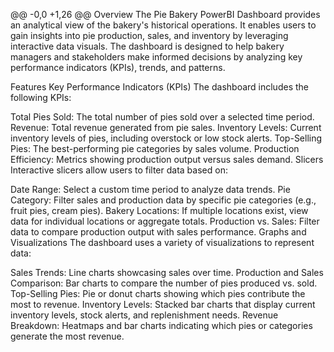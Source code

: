 @@ -0,0 +1,26 @@
Overview
The Pie Bakery PowerBI Dashboard provides an analytical view of the bakery's historical operations. It enables users to gain insights into pie production, sales, and inventory by leveraging interactive data visuals. The dashboard is designed to help bakery managers and stakeholders make informed decisions by analyzing key performance indicators (KPIs), trends, and patterns.

Features
Key Performance Indicators (KPIs)
The dashboard includes the following KPIs:

Total Pies Sold: The total number of pies sold over a selected time period.
Revenue: Total revenue generated from pie sales.
Inventory Levels: Current inventory levels of pies, including overstock or low stock alerts.
Top-Selling Pies: The best-performing pie categories by sales volume.
Production Efficiency: Metrics showing production output versus sales demand.
Slicers
Interactive slicers allow users to filter data based on:

Date Range: Select a custom time period to analyze data trends.
Pie Category: Filter sales and production data by specific pie categories (e.g., fruit pies, cream pies).
Bakery Locations: If multiple locations exist, view data for individual locations or aggregate totals.
Production vs. Sales: Filter data to compare production output with sales performance.
Graphs and Visualizations The dashboard uses a variety of visualizations to represent data:

Sales Trends: Line charts showcasing sales over time.
Production and Sales Comparison: Bar charts to compare the number of pies produced vs. sold.
Top-Selling Pies: Pie or donut charts showing which pies contribute the most to revenue.
Inventory Levels: Stacked bar charts that display current inventory levels, stock alerts, and replenishment needs.
Revenue Breakdown: Heatmaps and bar charts indicating which pies or categories generate the most revenue.
